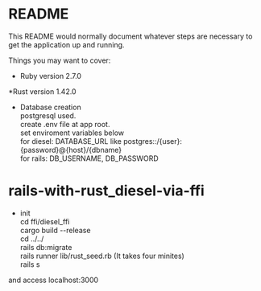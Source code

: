 # README

This README would normally document whatever steps are necessary to get the
application up and running.

Things you may want to cover:

* Ruby version
2.7.0

*Rust version
1.42.0

* Database creation  
postgresql used.  
create .env file at app root.  
set enviroment variables below  
  for diesel: DATABASE_URL like postgres::/{user}:{password}@{host}/{dbname}  
  for rails: DB_USERNAME, DB_PASSWORD  

# rails-with-rust_diesel-via-ffi
* init  
cd ffi/diesel_ffi  
cargo build --release  
cd ../../  
rails db:migrate  
rails runner lib/rust_seed.rb (It takes four minites)  
rails s  

and access localhost:3000
